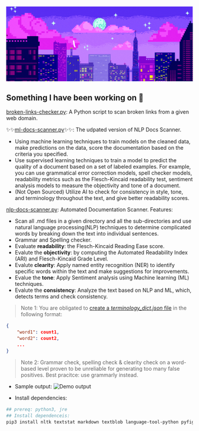 ![Banner](https://raw.githubusercontent.com/p1ng-request/p1ng-request/main/banner.gif)
## Something I have been working on 🎯

[broken-links-checker.py](https://github.com/p1ng-request/document-automation/blob/main/broken-links-checker.py): A Python script to scan broken links from a given web domain.

:sparkles::sparkles:[ml-docs-scanner.py](https://github.com/p1ng-request/document-automation/blob/main/ml-docs-scanner.py):sparkles::sparkles:: The udpated version of NLP Docs Scanner.
+ Using machine learning techniques to train models on the cleaned data, make predictions on the data, score the documentation based on the criteria you specified.
+ Use supervised learning techniques to train a model to predict the quality of a document based on a set of labeled examples. For example, you can use grammatical error correction models, spell checker models, readability metrics such as the Flesch-Kincaid readability test, sentiment analysis models to measure the objectivity and tone of a document.
+ (Not Open Sourced) Utilize AI to check for consistency in style, tone, and terminology throughout the text, and give better readability scores.

[nlp-docs-scanner.py](https://github.com/p1ng-request/document-automation/blob/main/nlp-docs-scanner.py): Automated Documentation Scanner. Features:
+ Scan all .md files in a given directory and all the sub-directories and use natural language processing(NLP) techniques to determine complicated words by breaking down the text into individual sentences.
+ Grammar and Spelling checker.
+ Evaluate **readability**: the Flesch-Kincaid Reading Ease score.
+ Evalute the **objectivity**: by computing the Automated Readability Index (ARI) and Flesch-Kincaid Grade Level.
+ Evalute **clearity**: Apply named entity recognition (NER) to identify specific words within the text and make suggestions for improvements.
+ Evalue the **tone**: Apply Sentiment analysis using Machine learning (ML) techniques.
+ Evalute the **consistency**: Analyze the text based on NLP and ML, which, detects terms and check consistency.
> Note 1: You are obligated to [create a *terminology_dict.json* file](https://github.com/p1ng-request/document-automation/blob/main/create-term-dic.py) in the following format:
```json
{
    "word1": count1,
    "word2": count2,
    ...
}
```
> Note 2: Grammar check, spelling check & clearity check on a word-based level proven to be unreliable for generating too many false positives. Best pracitce: use grammarly instead.
+ Sample output:
![Demo output](https://github.com/p1ng-request/document-automation/blob/main/screenshots/ok.png?raw=true)

+ Install dependencies:
```bash
## prereq: python3, jre
## Install dependenceis:
pip3 install nltk textstat markdown textblob language-tool-python pyfiglet
```
